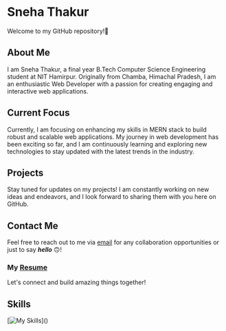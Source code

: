 # Sneha Thakur 
Welcome to my GitHub repository!👋

## About Me
I am Sneha Thakur, a final year B.Tech Computer Science Engineering student at NIT Hamirpur. Originally from Chamba, Himachal Pradesh, I am an enthusiastic Web Developer with a passion for creating engaging and interactive web applications.

## Current Focus
Currently, I am focusing on enhancing my skills in MERN stack to build robust and scalable web applications. My journey in web development has been exciting so far, and I am continuously learning and exploring new technologies to stay updated with the latest trends in the industry.

## Projects
Stay tuned for updates on my projects! I am constantly working on new ideas and endeavors, and I look forward to sharing them with you here on GitHub.

## Contact Me
Feel free to reach out to me via [email](mailto:snehathakur345656@gmail.com) for any collaboration opportunities or just to say _**hello**_ 🙃!

### My [Resume](https://drive.google.com/file/d/1LglD_blDWuKzlnOhQzeiR4rOq2huJnx4/view?usp=sharing "Resume")

Let's connect and build amazing things together!

## Skills
[![My Skills](https://skillicons.dev/icons?i=cpp,js,html,css,react,nodejs,mongodb,git,bootstrap,express,github,jquery,sass,tailwind,visualstudio,)]()

